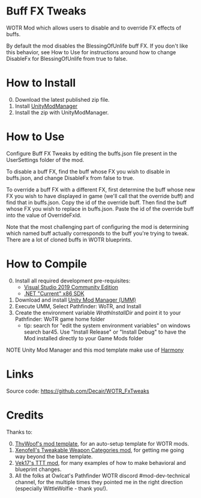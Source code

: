 # Buff FX Tweaks

WOTR Mod which allows users to disable and to override FX effects of buffs.

By default the mod disables the BlessingOfUnlife buff FX.  If you don't like this behavior, see How to Use for instructions around how to change DisableFx for BlessingOfUnlife from true to false.

# How to Install

0. Download the latest published zip file.
1. Install [UnityModManager](https://www.nexusmods.com/site/mods/21)
2. Install the zip with UnityModManager.

# How to Use

Configure Buff FX Tweaks by editing the buffs.json file present in the UserSettings folder of the mod.

To disable a buff FX, find the buff whose FX you wish to disable in buffs.json, and change DisableFx from false to true.

To override a buff FX with a different FX, first determine the buff whose new FX you wish to have displayed in game (we'll call that the override buff) and find that in buffs.json.  Copy the id of the override buff.  Then find the buff whose FX you wish to replace in buffs.json.  Paste the id of the override buff into the value of OverrideFxId.

Note that the most challenging part of configuring the mod is determining which named buff actually corresponds to the buff you're trying to tweak.  There are a lot of cloned buffs in WOTR blueprints.

# How to Compile

0. Install all required development pre-requisites:
	- [Visual Studio 2019 Community Edition](https://visualstudio.microsoft.com/downloads/)
	- [.NET "Current" x86 SDK](https://dotnet.microsoft.com/download/visual-studio-sdks)
1. Download and install [Unity Mod Manager (UMM)](https://www.nexusmods.com/site/mods/21)
2. Execute UMM, Select Pathfinder: WoTR, and Install
3. Create the environment variable *WrathInstallDir* and point it to your Pathfinder: WoTR game home folder
	- tip: search for "edit the system environment variables" on windows search bar45. Use "Install Release" or "Install Debug" to have the Mod installed directly to your Game Mods folder

NOTE Unity Mod Manager and this mod template make use of [Harmony](https://go.microsoft.com/fwlink/?linkid=874338)

# Links

Source code: https://github.com/Decair/WOTR_FxTweaks

# Credits

Thanks to:

0. [ThyWoof's mod template](https://github.com/ThyWoof/PathfinderWoTRModTemplate), for an auto-setup template for WOTR mods.
1. [Xenofell's Tweakable Weapon Categories mod](https://github.com/cstamford/WOTR_TweakableWeaponCategories), for getting me going way beyond the base template.
2. [Vek17's TTT mod](https://github.com/Vek17/WrathMods-TabletopTweaks), for many examples of how to make behavioral and blueprint changes.
3. All the folks at Owlcat's Pathfinder WOTR discord #mod-dev-technical channel, for the multiple times they pointed me in the right direction (especially WittleWolfie - thank you!).

